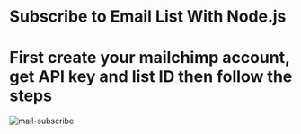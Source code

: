 # Subscribe to Email List With Node.js
# First create your mailchimp account, get API key and list ID then follow the steps


![mail-subscribe](https://user-images.githubusercontent.com/45498530/108625957-b08e8000-741b-11eb-82a3-482e5da7a788.png)
